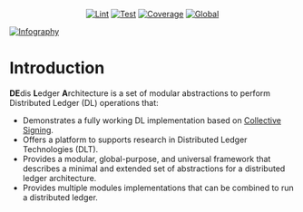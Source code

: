 <p style="text-align:center">
    <a href="https://github.com/dedis/dela/actions?query=workflow%3A%22Go+lint%22"><img src="https://github.com/dedis/dela/workflows/Go%20lint/badge.svg" alt='Lint' /></a>
    <a href="https://github.com/dedis/dela/actions?query=workflow%3A%22Go+test%22"><img src="https://github.com/dedis/dela/workflows/Go%20test/badge.svg" alt='Test' /></a>
    <a href='https://coveralls.io/github/dedis/dela?branch=master'><img src='https://coveralls.io/repos/github/dedis/dela/badge.svg?branch=master' alt='Coverage' /></a>
    <a href="https://goreportcard.com/report/github.com/dedis/dela"><img src="https://goreportcard.com/badge/github.com/dedis/dela" alt='Global' /></a>
</p>

[![Infography](assets/infograph.png)](dela.md)

# Introduction

**DE**dis **L**edger **A**rchitecture is a set of modular abstractions to perform Distributed Ledger (DL) operations that:

- Demonstrates a fully working DL implementation based on [Collective Signing](https://www.usenix.org/system/files/conference/usenixsecurity16/sec16_paper_kokoris-kogias.pdf).
- Offers a platform to supports research in Distributed Ledger Technologies (DLT).
- Provides a modular, global-purpose, and universal framework that describes
  a minimal and extended set of abstractions for a distributed ledger architecture.
- Provides multiple modules implementations that can be combined to run a
  distributed ledger.